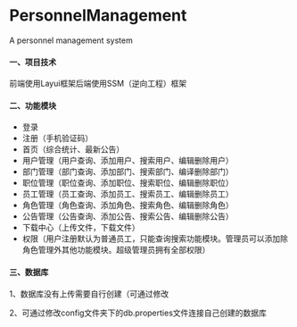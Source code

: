 # PersonnelManagement
A personnel management system

#### 一、项目技术

前端使用Layui框架后端使用SSM（逆向工程）框架

#### 二、功能模块

- 登录
- 注册（手机验证码）
- 首页（综合统计、最新公告）
- 用户管理（用户查询、添加用户、搜索用户、编辑删除用户）
- 部门管理（部门查询、添加部门、搜索部门、编译删除部门）
- 职位管理（职位查询、添加职位、搜索职位、编辑删除职位）
- 员工管理（员工查询、添加员工、搜索员工、编辑删除员工）
- 角色管理（角色查询、添加角色、搜索角色、编辑删除角色）
- 公告管理（公告查询、添加公告、搜索公告、编辑删除公告）
- 下载中心（上传文件，下载文件）
- 权限（用户注册默认为普通员工，只能查询搜索功能模块。管理员可以添加除角色管理外其他功能模块。超级管理员拥有全部权限）

#### 三、数据库

1、数据库没有上传需要自行创建（可通过修改

2、可通过修改config文件夹下的db.properties文件连接自己创建的数据库
